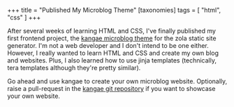 +++
title = "Published My Microblog Theme"
[taxonomies]
tags = [ "html", "css" ]
+++

After several weeks of learning HTML and CSS, I've finally published my first frontend project, the
[kangae microblog theme][1] for the zola static site generator. I'm not a web developer and I don't
intend to be one either. However, I really wanted to learn HTML and CSS and create my own blog and
websites. Plus, I also learned how to use jinja templates (technically, tera templates although
they're pretty similar).

Go ahead and use kangae to create your own microblog website. Optionally, raise a pull-request in
the [kangae git repository][1] if you want to showcase your own website.

[1]: https://github.com/ayushnix/kangae
